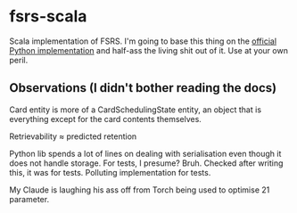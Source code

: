 # fsrs-scala

Scala implementation of FSRS.
I'm going to base this thing on the [official Python implementation](https://github.com/open-spaced-repetition/py-fsrs) and half-ass the living shit out of it.
Use at your own peril.

## Observations (I didn't bother reading the docs)

Card entity is more of a CardSchedulingState entity, an object that is everything except for the card contents themselves.

Retrievability ≈ predicted retention

Python lib spends a lot of lines on dealing with serialisation even though it does not handle storage.
For tests, I presume? Bruh.
Checked after writing this, it was for tests. Polluting implementation for tests.

My Claude is laughing his ass off from Torch being used to optimise 21 parameter.
